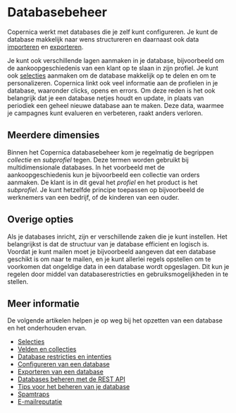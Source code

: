 # Databasebeheer

Copernica werkt met databases die je zelf kunt configureren. Je kunt
de database makkelijk naar wens structureren en daarnaast ook data
[importeren](./database-import) en [exporteren](./database-export).

Je kunt ook verschillende lagen aanmaken in je database, bijvoorbeeld om
de aankoopgeschiedenis van een klant op te slaan in zijn profiel. Je kunt
ook [selecties](./selections-introduction) aanmaken om de database makkelijk
op te delen en om te personalizeren. Copernica linkt ook veel informatie
aan de profielen in je database, waaronder clicks, opens en errors. Om deze
reden is het ook belangrijk dat je een database netjes houdt en update, in plaats
van periodiek een geheel nieuwe database aan te maken. Deze data, waarmee
je campagnes kunt evalueren en verbeteren, raakt anders verloren.


## Meerdere dimensies

Binnen het Copernica databasebeheer kom je regelmatig de begrippen *collectie*
en *subprofiel* tegen. Deze termen worden gebruikt bij multidimensionale
databases. In het voorbeeld met de aankoopgeschiedenis kun je bijvoorbeeld
een collectie van orders aanmaken. De klant is in dit geval het *profiel*
en het product is het *subprofiel*. Je kunt hetzelfde principe toepassen op
bijvoorbeeld de werknemers van een bedrijf, of de kinderen van een ouder.


## Overige opties

Als je databases inricht, zijn er verschillende zaken die je kunt instellen.
Het belangrijkst is dat de structuur van je database efficient en logisch is.
Voordat je kunt mailen moet je bijvoorbeeld aangeven dat een database geschikt
is om naar te mailen, en je kunt allerlei regels opstellen om te voorkomen
dat ongeldige data in een database wordt opgeslagen. Dit kun je regelen
door middel van databaserestricties en gebruiksmogelijkheden in te stellen.


## Meer informatie

De volgende artikelen helpen je op weg bij het opzetten van een
database en het onderhouden ervan.

* [Selecties](./selections-introduction)
* [Velden en collecties](database-fields-and-collections)
* [Database restricties en intenties](database-restrictions-and-capabilities)
* [Configureren van een database](./quick-database-guide)
* [Exporteren van een database](./database-export)
* [Databases beheren met de REST API](./rest-api)
* [Tips voor het beheren van je database](./database-maintenance)
* [Spamtraps](./mind-your-email-reputation-watch-out-for-spam-traps)
* [E-mailreputatie](./how-to-build-up-your-email-reputation)
